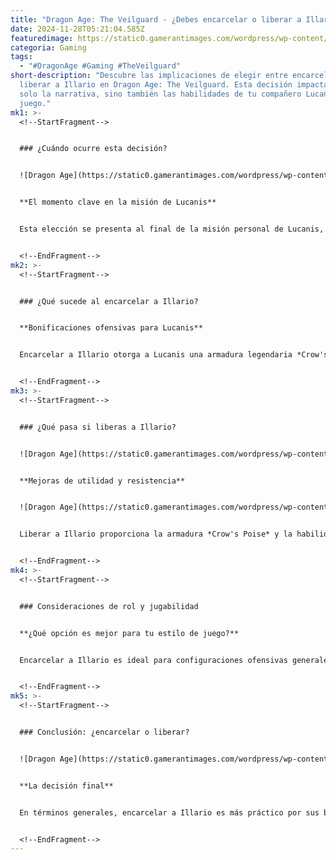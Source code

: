 ```yaml
---
title: "Dragon Age: The Veilguard - ¿Debes encarcelar o liberar a Illario?"
date: 2024-11-28T05:21:04.585Z
featuredimage: https://static0.gamerantimages.com/wordpress/wp-content/uploads/2024/11/mixcollage-25-nov-2024-01-34-pm-54.jpg?q=49&fit=crop&w=1140&h=&dpr=2
categoria: Gaming
tags:
  - "#DragonAge #Gaming #TheVeilguard"
short-description: "Descubre las implicaciones de elegir entre encarcelar o
  liberar a Illario en Dragon Age: The Veilguard. Esta decisión impactará no
  solo la narrativa, sino también las habilidades de tu compañero Lucanis en el
  juego."
mk1: >-
  <!--StartFragment-->


  ### ¿Cuándo ocurre esta decisión?


  ![Dragon Age](https://static0.gamerantimages.com/wordpress/wp-content/uploads/2024/11/lucanis.jpg?q=49&fit=crop&w=825&dpr=2 "Dragon Age")


  **El momento clave en la misión de Lucanis**


  Esta elección se presenta al final de la misión personal de Lucanis, *Murder of Crows*. Es posible recibir esta misión sin necesidad de un romance con Lucanis. Sin embargo, si Treviso fue destruido, las opciones del jugador estarán limitadas.


  <!--EndFragment-->
mk2: >-
  <!--StartFragment-->


  ### ¿Qué sucede al encarcelar a Illario?


  **Bonificaciones ofensivas para Lucanis**


  Encarcelar a Illario otorga a Lucanis una armadura legendaria *Crow's Tenacity* y la habilidad *Demon of Defiance*. Estas bonificaciones aumentan significativamente su daño crítico y eficacia en combate, especialmente contra enemigos debilitados.


  <!--EndFragment-->
mk3: >-
  <!--StartFragment-->


  ### ¿Qué pasa si liberas a Illario?


  ![Dragon Age](https://static0.gamerantimages.com/wordpress/wp-content/uploads/2024/11/imprison-illario.jpg?q=49&fit=crop&w=825&dpr=2 "Dragon Age")


  **Mejoras de utilidad y resistencia**


  ![Dragon Age](https://static0.gamerantimages.com/wordpress/wp-content/uploads/2024/11/crow-s-tenacity-armor-stats.jpg?q=49&fit=crop&w=750&h=422&dpr=2 "Dragon Age")


  Liberar a Illario proporciona la armadura *Crow's Poise* y la habilidad *Demon of Rebellion*. Estas bonificaciones favorecen la resistencia del grupo y la vulnerabilidad a daño necrótico, útil en composiciones específicas.


  <!--EndFragment-->
mk4: >-
  <!--StartFragment-->


  ### Consideraciones de rol y jugabilidad


  **¿Qué opción es mejor para tu estilo de juego?**


  Encarcelar a Illario es ideal para configuraciones ofensivas generales, mientras que liberarlo requiere planificación estratégica para aprovechar sus bonificaciones de daño necrótico. También puedes basar tu decisión en consideraciones narrativas o estéticas.


  <!--EndFragment-->
mk5: >-
  <!--StartFragment-->


  ### Conclusión: ¿encarcelar o liberar?


  ![Dragon Age](https://static0.gamerantimages.com/wordpress/wp-content/uploads/2024/11/forgive-illario.jpg?q=49&fit=crop&w=825&dpr=2 "Dragon Age")


  **La decisión final**


  En términos generales, encarcelar a Illario es más práctico por sus beneficios versátiles y fáciles de activar. Sin embargo, liberar a Illario es una opción viable para builds específicas o si priorizas la narrativa y la estética.


  <!--EndFragment-->
---
```

